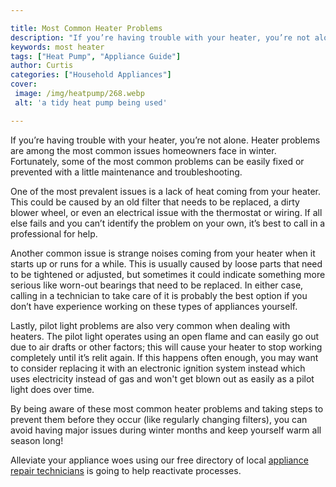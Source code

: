 ```yaml
---

title: Most Common Heater Problems
description: "If you’re having trouble with your heater, you’re not alone. Heater problems are among the most common issues homeowners face in w...learn more about it now"
keywords: most heater
tags: ["Heat Pump", "Appliance Guide"]
author: Curtis
categories: ["Household Appliances"]
cover: 
 image: /img/heatpump/268.webp
 alt: 'a tidy heat pump being used'

---
```


If you’re having trouble with your heater, you’re not alone. Heater problems are among the most common issues homeowners face in winter. Fortunately, some of the most common problems can be easily fixed or prevented with a little maintenance and troubleshooting.

One of the most prevalent issues is a lack of heat coming from your heater. This could be caused by an old filter that needs to be replaced, a dirty blower wheel, or even an electrical issue with the thermostat or wiring. If all else fails and you can’t identify the problem on your own, it’s best to call in a professional for help.

Another common issue is strange noises coming from your heater when it starts up or runs for a while. This is usually caused by loose parts that need to be tightened or adjusted, but sometimes it could indicate something more serious like worn-out bearings that need to be replaced. In either case, calling in a technician to take care of it is probably the best option if you don’t have experience working on these types of appliances yourself.

Lastly, pilot light problems are also very common when dealing with heaters. The pilot light operates using an open flame and can easily go out due to air drafts or other factors; this will cause your heater to stop working completely until it’s relit again. If this happens often enough, you may want to consider replacing it with an electronic ignition system instead which uses electricity instead of gas and won't get blown out as easily as a pilot light does over time. 

By being aware of these most common heater problems and taking steps to prevent them before they occur (like regularly changing filters), you can avoid having major issues during winter months and keep yourself warm all season long!

Alleviate your appliance woes using our free directory of local <a href="/pages/appliance-repair-technicians/">appliance repair technicians</a> is going to help reactivate processes.